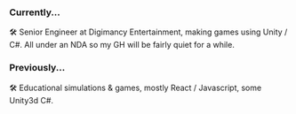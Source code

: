 ### Currently...
:hammer_and_wrench: Senior Engineer at Digimancy Entertainment, making games using Unity / C#. All under an NDA so my GH will be fairly quiet for a while.

### Previously...
:hammer_and_wrench: Educational simulations & games, mostly React / Javascript, some Unity3d C#.
